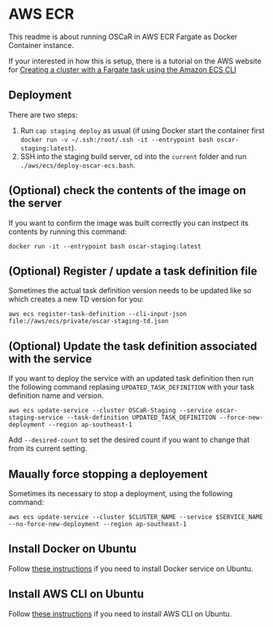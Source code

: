 # AWS ECR

This readme is about running OSCaR in AWS ECR Fargate as Docker Container instance.

If your interested in how this is setup, there is a tutorial on the AWS website for [Creating a cluster with a Fargate task using the Amazon ECS CLI](https://docs.amazonaws.cn/en_us/AmazonECS/latest/userguide/ecs-cli-tutorial-fargate.html)

## Deployment

There are two steps:

1. Run `cap staging deploy` as usual (if using Docker start the container first `docker run -v ~/.ssh:/root/.ssh -it --entrypoint bash oscar-staging:latest`).
1. SSH into the staging build server, cd into the `current` folder and run `./aws/ecs/deploy-oscar-ecs.bash`.

## (Optional) check the contents of the image on the server

If you want to confirm the image was built correctly you can instpect its contents by running this command:

```
docker run -it --entrypoint bash oscar-staging:latest
```

## (Optional) Register / update a task definition file

Sometimes the actual task definition version needs to be updated like so which creates a new TD version for you:

```
aws ecs register-task-definition --cli-input-json file://aws/ecs/private/oscar-staging-td.json
```

## (Optional) Update the task definition associated with the service

If you want to deploy the service with an updated task definition then run the following command replasing `UPDATED_TASK_DEFINITION` with your task definition name and version.

```
aws ecs update-service --cluster OSCaR-Staging --service oscar-staging-service --task-definition UPDATED_TASK_DEFINITION --force-new-deployment --region ap-southeast-1
```

Add `--desired-count` to set the desired count if you want to change that from its current setting.

## Maually force stopping a deployement

Sometimes its necessary to stop a deployment, using the following command:

```
aws ecs update-service --cluster $CLUSTER_NAME --service $SERVICE_NAME --no-force-new-deployment --region ap-southeast-1
```

## Install Docker on Ubuntu

Follow [these instructions](https://www.digitalocean.com/community/tutorials/how-to-install-and-use-docker-on-ubuntu-18-04) if you need to install Docker service on Ubuntu.

## Install AWS CLI on Ubuntu

Follow [these instructions](https://linuxhint.com/install_aws_cli_ubuntu/) if you need to install AWS CLI on Ubuntu.
